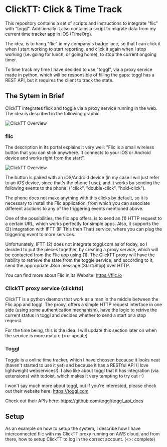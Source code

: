 # ClickTT: Click & Time Track

This repository contains a set of scripts and instructions to integrate "flic"
with "toggl". Additionally it also contains a script to migrate data from my
current time tracker app in iOS (TimeOrg).

The idea, is to hang "flic" in my company's badge lace, so that I can click it
when I start working to start reporting, and click it again when I stop working
(i.e. going for lunch, or going home), to stop the current ongoing timer. 

To time track my time I have decided to use "toggl", via a proxy service made
in python, which will be responsible of filling the gaps: toggl has a REST API,
but it requires the client to track the state.


## The Sytem in Brief
ClickTT integrates flick and toggle via a proxy service running in the web. 
The idea is described in the following graphic:

![ClickTT Overview](doc/images/clicktt-overview.png)


### flic
The description in its portal explains it very well:
   "Flic is a small wireless button that you can stick anywhere. It connects to
    your iOS or Android device and works right from the start". 

![ClickTT Overview](http://flic.io/assets/flic-with-outline-99b99c2492aaaec2cf931bb5e40ae538f0a0d2383d9736a5525c512db1abe3ea.png)

The button is paired with an iOS/Android device (in my case I will just refer
to an iOS device, since that's the phone I use), and it works by sending the
following events to the phone: ("click", "double-click", "hold-click"). 

The phone does not make anything with this clicks by default, so it is
necessary to install the Flic application, from which you can associate
different acctions to any of the triggering events mentioned above.

One of the possibilities, the flic app offers, is to send an (1) HTTP request
to a certain URL, which works perfectly for simple apps. Also, it supports the
(2) integration with IFTT (IF This then That) service, where you can plug the
triggering event to more services.

Unfortunately, IFTT (2) does not integrate toggl.com as of today, so I decided
to put the pieces together, by creating a proxy service, which will be
contacted from the Flic app using (1). The ClickTT proxy will have the hability
to retrieve the state from the toggle service, and according to it, send the
appropriate JSon message (Start/Stop) over HTTP.

You can find more about Flic in its Website: https://flic.io

### ClickTT proxy service (clickttd)
ClickTT is a python daemon that work as a man in the middle between the Flic
app and toggl. The proxy, offers a simple HTTP request interface in one side
(using some authentication mechanism), have the logic to retrive the current
status in toggl and decides whether to send a start or a stop reqeust.

For the time being, this is the idea. I will update this section later on when
the service is more mature (<<TODO>>: update)

### Toggl 
Toggle is a online time tracker, which I have choosen  because it looks neat
(haven't started to use it yet) and because it has a RESTful API (I love
lightweight webservices!).
I also like about toggl that it has integration (via extensions) with todoist,
which makes it very tempting to try out :-)

I won't say much more about toggl, but if you're interested, please check out
their website here: https://toggl.com

Check out their APIs here:
https://github.com/toggl/toggl_api_docs


## Setup
As an example on how to setup the system, I describe how I have interconnected
flic with my ClickTT proxy running on AWS cloud, and from there, how to setup
ClickTT to log in the correct account.
(<<TODO>>: complete)
